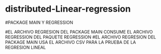 # distributed-Linear-regression
#PACKAGE MAIN Y REGRESSION

#EL ARCHIVO REGRESION DEL PACKAGE MAIN CONSUME EL ARCHIVO REGRESSION DEL PAQUETE REGRESSION
#EL ARCHIVO REGRESION DEL PACKAGE MAIN USA EL ARCHIVO CSV PARA LA PRUEBA DE LA REGRESION LINEAL

